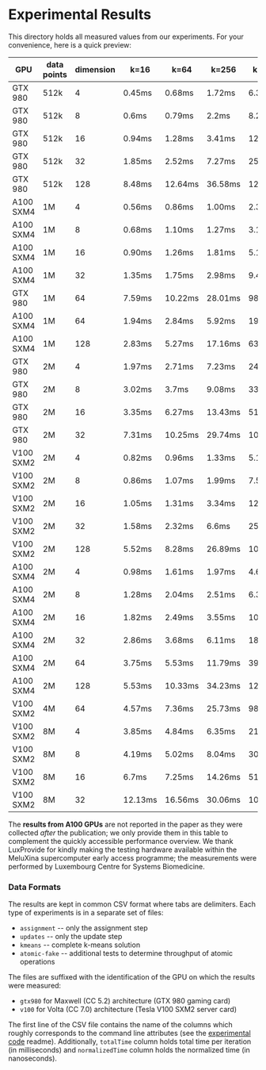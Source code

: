 # Experimental Results

This directory holds all measured values from our experiments. For your convenience, here is a quick preview:

| GPU | data points | dimension | k=16 | k=64 | k=256 | k=1024 | k=4096 |
| --- | --- | --- | --- | --- | --- | --- | --- |
| GTX 980 | 512k | 4 | 0.45ms | 0.68ms | 1.72ms | 6.36ms | 24.98ms |
| GTX 980 | 512k | 8 | 0.6ms | 0.79ms | 2.2ms | 8.28ms | 32.75ms |
| GTX 980 | 512k | 16 | 0.94ms | 1.28ms | 3.41ms | 12.89ms | 50.41ms |
| GTX 980 | 512k | 32 | 1.85ms | 2.52ms | 7.27ms | 25.55ms | 99.47ms |
| GTX 980 | 512k | 128 | 8.48ms | 12.64ms | 36.58ms | 127.53ms | 498.63ms |
| A100 SXM4 | 1M | 4 | 0.56ms | 0.86ms | 1.00ms | 2.33ms | 8.69ms |
| A100 SXM4 | 1M | 8 | 0.68ms | 1.10ms | 1.27ms | 3.18ms | 12.12ms |
| A100 SXM4 | 1M | 16 | 0.90ms | 1.26ms | 1.81ms | 5.18ms | 19.94ms |
| A100 SXM4 | 1M | 32 | 1.35ms | 1.75ms | 2.98ms | 9.42ms | 35.91ms |
| GTX 980 | 1M | 64 | 7.59ms | 10.22ms | 28.01ms | 98.31ms | 380.5ms |
| A100 SXM4 | 1M | 64 | 1.94ms | 2.84ms | 5.92ms | 19.96ms | 74.85ms |
| A100 SXM4 | 1M | 128 | 2.83ms | 5.27ms | 17.16ms | 63.34ms | 246.90ms |
| GTX 980 | 2M | 4 | 1.97ms | 2.71ms | 7.23ms | 24.95ms | 98.96ms |
| GTX 980 | 2M | 8 | 3.02ms | 3.7ms | 9.08ms | 33.01ms | 130ms |
| GTX 980 | 2M | 16 | 3.35ms | 6.27ms | 13.43ms | 51.89ms | 201.77ms |
| GTX 980 | 2M | 32 | 7.31ms | 10.25ms | 29.74ms | 104.48ms | 398.59ms |
| V100 SXM2 | 2M | 4 | 0.82ms | 0.96ms | 1.33ms | 5.11ms | 20.09ms |
| V100 SXM2 | 2M | 8 | 0.86ms | 1.07ms | 1.99ms | 7.59ms | 30.06ms |
| V100 SXM2 | 2M | 16 | 1.05ms | 1.31ms | 3.34ms | 12.96ms | 50.8ms |
| V100 SXM2 | 2M | 32 | 1.58ms | 2.32ms | 6.6ms | 25.45ms | 98.87ms |
| V100 SXM2 | 2M | 128 | 5.52ms | 8.28ms | 26.89ms | 100.16ms | 382.98ms |
| A100 SXM4 | 2M | 4 | 0.98ms | 1.61ms | 1.97ms | 4.61ms | 17.22ms |
| A100 SXM4 | 2M | 8 | 1.28ms | 2.04ms | 2.51ms | 6.30ms | 24.07ms |
| A100 SXM4 | 2M | 16 | 1.82ms | 2.49ms | 3.55ms | 10.23ms | 39.57ms |
| A100 SXM4 | 2M | 32 | 2.86ms | 3.68ms | 6.11ms | 18.83ms | 71.62ms |
| A100 SXM4 | 2M | 64 | 3.75ms | 5.53ms | 11.79ms | 39.36ms | 148.53ms |
| A100 SXM4 | 2M | 128 | 5.53ms | 10.33ms | 34.23ms | 126.04ms | 493.19ms |
| V100 SXM2 | 4M | 64 | 4.57ms | 7.36ms | 25.73ms | 98.19ms | 380.61ms |
| V100 SXM2 | 8M | 4 | 3.85ms | 4.84ms | 6.35ms | 21.14ms | 83.51ms |
| V100 SXM2 | 8M | 8 | 4.19ms | 5.02ms | 8.04ms | 30.63ms | 121.39ms |
| V100 SXM2 | 8M | 16 | 6.7ms | 7.25ms | 14.26ms | 51.95ms | 207.12ms |
| V100 SXM2 | 8M | 32 | 12.13ms | 16.56ms | 30.06ms | 102.86ms | 396.29ms |

The **results from A100 GPUs** are not reported in the paper as they were
collected _after_ the publication; we only provide them in this table to
complement the quickly accessible performance overview. We thank LuxProvide for
kindly making the testing hardware available within the MeluXina supercomputer
early access programme; the measurements were performed by Luxembourg Centre
for Systems Biomedicine.

### Data Formats

The results are kept in common CSV format where tabs are delimiters. Each type of experiments is in a separate set of files:

* `assignment` -- only the assignment step
* `updates` -- only the update step
* `kmeans` -- complete k-means solution
* `atomic-fake` -- additional tests to determine throughput of atomic operations

The files are suffixed with the identification of the GPU on which the results were measured:

* `gtx980` for Maxwell (CC 5.2) architecture (GTX 980 gaming card)
* `v100` for Volta (CC 7.0) architecture (Tesla V100 SXM2 server card) 

The first line of the CSV file contains the name of the columns which roughly corresponds to the command line attributes (see the [experimental code](../experimental) readme). Additionally, `totalTime` column holds total time per iteration (in milliseconds) and `normalizedTime` column holds the normalized time (in nanoseconds).
